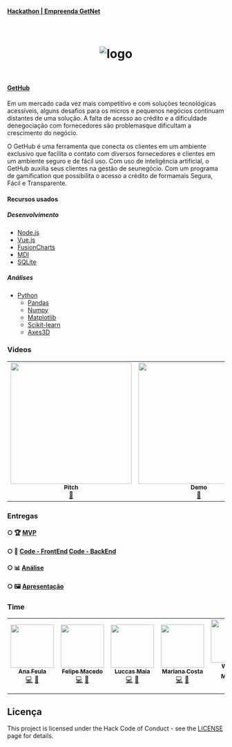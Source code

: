 #### [Hackathon | Empreenda GetNet](https://www.hackathongetnet.com.br/)




<h1 align="center">
<br />
    <img src="https://i.imgur.com/SDO5p1t.jpg" alt="logo" border="0">
<br />
<br />

</h1>

#### [GetHub](https://github.com/equipe25-GetHub/GetHub)

Em um mercado cada vez mais competitivo e com soluções tecnológicas acessíveis, alguns desafios para os micros e pequenos negócios continuam distantes de uma solução. A falta de acesso ao crédito e a dificuldade denegociação com fornecedores são problemasque dificultam a crescimento do negócio.

O GetHub é uma ferramenta que conecta os clientes em um ambiente exclusivo que facilita o contato com diversos fornecedores e clientes em um ambiente seguro e de fácil uso. Com uso de inteligência artificial, o GetHub auxilia seus clientes na gestão de seunegócio. Com um programa de gamification que possibilita o acesso a crédito de formamais Segura, Fácil e Transparente.






 


#### Recursos usados

##### Desenvolvimento
- [Node.js](https://nodejs.org/)
- [Vue.js](https://vuejs.org/)
- [FusionCharts](https://www.fusioncharts.com/)
- [MDI](https://materialdesignicons.com/)
- [SQLite](https://www.sqlite.org/index.html)
##### Análises
- [Python](https://www.python.org/)
    - [Pandas](https://pandas.pydata.org/)
    - [Numpy](https://numpy.org/)
    - [Matplotlib](https://matplotlib.org/)
    - [Scikit-learn](https://scikit-learn.org/stable/)
    - [Axes3D](https://matplotlib.org/mpl_toolkits/mplot3d/tutorial.html)

### Videos

<table>
  <tr>
    <td align="center"><a href="https://youtu.be/iRXSJpn3cZk"><img src="https://i.imgur.com/4sjwN1J.jpg" width="280px;" alt=""/><br /><sub><b>Pitch</b></sub></a><br /><a href="https://youtu.be/iRXSJpn3cZk" title="YouTube">🎥</a></td>
    <td align="center"><a href="https://youtu.be/"><img src="https://i.imgur.com/L6lvmVE.jpg" width="280px;" alt=""/><br /><sub><b>Demo</b></sub></a><br /><a href="https://youtu.be/" title="YouTube">🎥</a></td>
</table>

### Entregas

####  ○  🏆 [MVP](https://gethub-hacka.web.app/)

####  ○  📇 [Code - FrontEnd](https://github.com/equipe25-GetHub/frontend) [Code - BackEnd](https://github.com/equipe25-GetHub/backend)

####  ○  📊 [Análise](https://colab.research.google.com/drive/1ojMKkNAlXkqPulTw_U8A4F9Z2WzGBBiB?usp=sharing#scrollTo=kxbVUQT2FY-2)

####  ○  🖼️ [Apresentação](https://drive.google.com/file/d/1hmgcurmZodjPpqtEbxyNDRZxsAJyUVEe/view?usp=sharing)

### Time

<table>
  <tr>
    <td align="center"><a href="https://www.linkedin.com/in/anafeula/"><img src="https://i.imgur.com/Ecu6m0w.jpg" width="100px;" alt=""/><br /><sub><b> Ana Feula</b></sub></a><br /><a href="ananidesigner@gmail.com" title="Site">💻</a> <a href="https://www.linkedin.com/in/anafeula/" title="Email">📧</a> </td>
    <td align="center"><a href="https://github.com/xmacedo/"><img src="https://i.imgur.com/WZVAiPf.jpg" width="100px;" alt=""/><br /><sub><b> Felipe Macedo</b></sub></a><br /><a href="https://www.linkedin.com/in/felipexmacedo/" title="Site">💻</a> <a href="https://www.linkedin.com/in/felipexmacedo/" title="Email">📧</a> </td>
    <td align="center"><a href="https://github.com/lmaiaa/"><img src="https://i.imgur.com/tSQQgU7.jpg" width="100px;" alt=""/><br /><sub><b> Luccas Maia</b></sub></a><br /><a href="https://www.linkedin.com/in/luccasmaia/" title="Site">💻</a> <a href="https://www.linkedin.com/in/luccasmaia/" title="Email">📧</a> </td>
    <td align="center"><a href="https://github.com/mrncstt"><img src="https://i.imgur.com/UMWYzzG.jpg" width="100px;" alt=""/><br /><sub><b>Mariana Costa</b></sub></a><br /><a href="marianacosta.data@gmail.com" title="Site">💻</a> <a href="https://github.com/mrncstt" title="Email">📧</a> </td>
    <td align="center"><a href="https://www.linkedin.com/in/wagner-mariano"><img src="https://i.imgur.com/Nz1O55U.jpg" width="100px;" alt=""/><br /><sub><b> Wagner Mariano<b></sub></a><br /><a href="https://www.linkedin.com/in/wagner-mariano/" title="Site">💻</a> <a href="https://www.linkedin.com/in/wagner-mariano" title="Email">📧</a> </td>
</table>


## Licença

This project is licensed under the Hack Code of Conduct - see the [LICENSE](https://hackcodeofconduct.org/) page for details.
